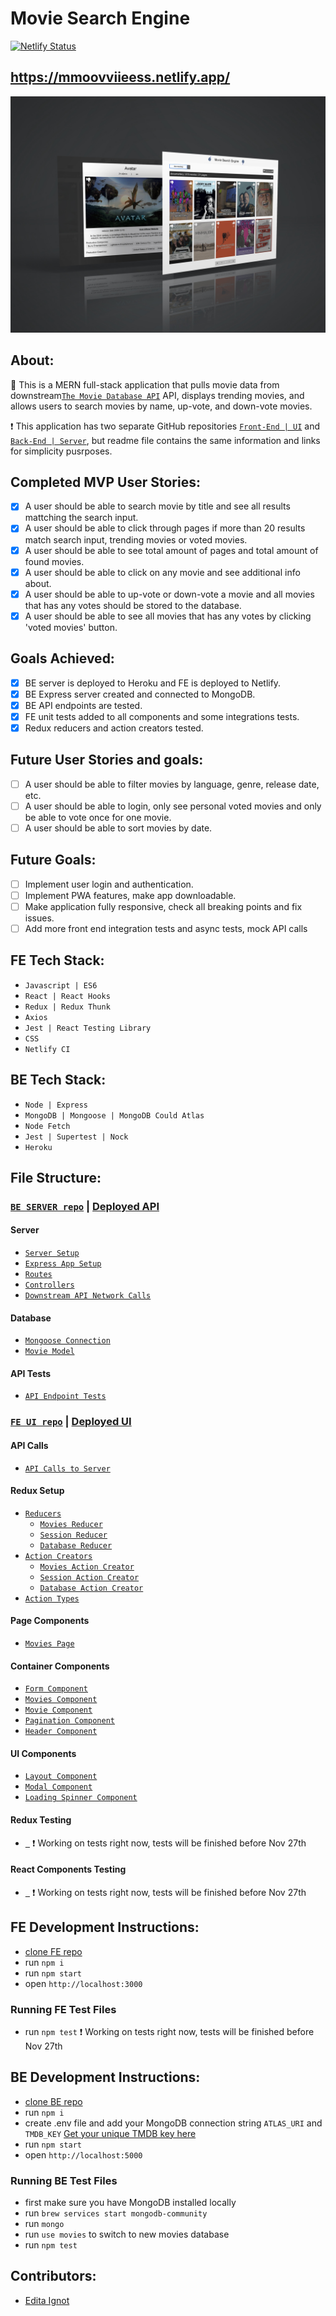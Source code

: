 # Movie Search Engine

[![Netlify Status](https://api.netlify.com/api/v1/badges/6c2f3a09-b500-460f-8647-122f0fcfeacc/deploy-status)](https://app.netlify.com/sites/mmoovviieess/deploys)

## https://mmoovviieess.netlify.app/

![Movie Search Engine](https://github.com/edignot/movie-ui/raw/master/moviesmockup.jpg)

## About:

:movie_camera: This is a MERN full-stack application that pulls movie data from downstream[`The Movie Database API`](https://developers.themoviedb.org/3/getting-started/introduction) API, displays trending movies, and allows users to search movies by name, up-vote, and down-vote movies.

:exclamation: This application has two separate GitHub repositories [`Front-End | UI`](https://github.com/edignot/movie-ui) and [`Back-End | Server`](https://github.com/edignot/movie-api), but readme file contains the same information and links for simplicity pusrposes.

## Completed MVP User Stories:
- [x] A user should be able to search movie by title and see all results mattching the search input.
- [x] A user should be able to click through pages if more than 20 results match search input, trending movies or voted movies.
- [x] A user should be able to see total amount of pages and total amount of found movies.
- [x] A user should be able to click on any movie and see additional info about.
- [x] A user should be able to up-vote or down-vote a movie and all movies that has any votes should be stored to the database.
- [x] A user should be able to see all movies that has any votes by clicking 'voted movies' button.
## Goals Achieved:
- [x] BE server is deployed to Heroku and FE is deployed to Netlify.
- [x] BE Express server created and connected to MongoDB.
- [x] BE API endpoints are tested.
- [x] FE unit tests added to all components and some integrations tests.
- [x] Redux reducers and action creators tested.

## Future User Stories and goals:
- [ ] A user should be able to filter movies by language, genre, release date, etc.
- [ ] A user should be able to login, only see personal voted movies and only be able to vote once for one movie. 
- [ ] A user should be able to sort movies by date.
## Future Goals:
- [ ] Implement user login and authentication.
- [ ] Implement PWA features, make app downloadable.
- [ ] Make application fully responsive, check all breaking points and fix issues.
- [ ] Add more front end integration tests and async tests, mock API calls

## FE Tech Stack:
- `Javascript | ES6`
- `React | React Hooks`
- `Redux | Redux Thunk`
- `Axios`
- `Jest | React Testing Library`
- `CSS`
- `Netlify CI`

## BE Tech Stack:
- `Node | Express`
- `MongoDB | Mongoose | MongoDB Could Atlas`
- `Node Fetch`
- `Jest | Supertest | Nock`
- `Heroku`

## File Structure:
### [`BE SERVER repo`](https://github.com/edignot/movie-api)  |  [Deployed API](mmoovviieess.herokuapp.com/)
  #### Server
  - [`Server Setup`](https://github.com/edignot/movie-api/blob/master/server.js)
  - [`Express App Setup`](https://github.com/edignot/movie-api/blob/master/app.js)
  - [`Routes`](https://github.com/edignot/movie-api/blob/master/api/routes/movieRouter.js)
  - [`Controllers`](https://github.com/edignot/movie-api/blob/master/api/controllers/movieController.js)
  - [`Downstream API Network Calls`](https://github.com/edignot/movie-api/blob/master/api/utility/networkCalls.js)
  #### Database
  - [`Mongoose Connection`](https://github.com/edignot/movie-api/blob/master/api/config/db.js)
  - [`Movie Model`](https://github.com/edignot/movie-api/blob/master/api/models/movieModel.js)
  #### API Tests
  - [`API Endpoint Tests`](https://github.com/edignot/movie-api/blob/master/api/tests/movieEndpoints.test.js)

### [`FE UI repo`](https://github.com/edignot/movie-ui)  |  [Deployed UI](https://mmoovviieess.netlify.app/)
  #### API Calls
  - [`API Calls to Server`](https://github.com/edignot/movie-ui/blob/master/src/api/index.js)
  #### Redux Setup
  - [`Reducers`]()
    - [`Movies Reducer`](https://github.com/edignot/movie-ui/blob/master/src/reducers/movies.js)
    - [`Session Reducer`](https://github.com/edignot/movie-ui/blob/master/src/reducers/session.js)
    - [`Database Reducer`](https://github.com/edignot/movie-ui/blob/master/src/reducers/database.js)
  - [`Action Creators`](https://github.com/edignot/movie-ui/tree/master/src/actions)
    - [`Movies Action Creator`](https://github.com/edignot/movie-ui/blob/master/src/actions/movies.js)
    - [`Session Action Creator`](https://github.com/edignot/movie-ui/blob/master/src/actions/session.js)
    - [`Database Action Creator`](https://github.com/edignot/movie-ui/blob/master/src/actions/database.js)
  - [`Action Types`](https://github.com/edignot/movie-ui/blob/master/src/utils/action-types.js)
  #### Page Components
  - [`Movies Page`](https://github.com/edignot/movie-ui/blob/master/src/pages/MoviesPage/MoviesPage.js)
  #### Container Components
  - [`Form Component`](https://github.com/edignot/movie-ui/blob/master/src/containers/Form/Form.js)
  - [`Movies Component`](https://github.com/edignot/movie-ui/blob/master/src/containers/Movies/Movies.js)
  - [`Movie Component`](https://github.com/edignot/movie-ui/blob/master/src/containers/Movie/Movie.js)
  - [`Pagination Component`](https://github.com/edignot/movie-ui/blob/master/src/containers/Pagination/Pagination.js)
  - [`Header Component`](https://github.com/edignot/movie-ui/blob/master/src/containers/Header/Header.js)
  #### UI Components
  - [`Layout Component`](https://github.com/edignot/movie-ui/blob/master/src/components/Layout/Layout.js)
  - [`Modal Component`](https://github.com/edignot/movie-ui/blob/master/src/components/Modal/Modal.js)
  - [`Loading Spinner Component`](https://github.com/edignot/movie-ui/blob/master/src/components/LoadingSpinner/LoadingSpinner.js)
  #### Redux Testing
  - [` `]() :exclamation: Working on tests right now, tests will be finished before Nov 27th
  #### React Components Testing
  - [` `]() :exclamation: Working on tests right now, tests will be finished before Nov 27th

## FE Development Instructions:
- [clone FE repo](https://github.com/edignot/movie-ui)
- run `npm i`
- run `npm start`
- open `http://localhost:3000`
### Running FE Test Files
- run `npm test` :exclamation: Working on tests right now, tests will be finished before Nov 27th

## BE Development Instructions:
- [clone BE repo](https://github.com/edignot/movie-api)
- run `npm i`
- create .env file and add your MongoDB connection string `ATLAS_URI` and `TMDB_KEY` [Get your unique TMDB key here](https://developers.themoviedb.org/3)
- run `npm start`
- open `http://localhost:5000`
### Running BE Test Files
- first make sure you have MongoDB installed locally
- run `brew services start mongodb-community`
- run `mongo`
- run `use movies` to switch to new movies database
- run `npm test`

## Contributors:
- [Edita Ignot](https://github.com/edignot)
